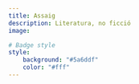 ```yaml
---
title: Assaig
description: Literatura, no ficció
image:

# Badge style
style:
    background: "#5a6ddf"
    color: "#fff"
---
```

